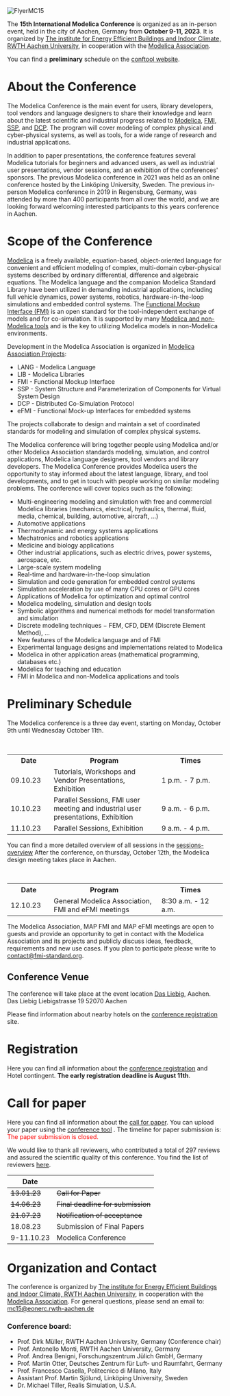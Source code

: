 <img src="images/FlyerMC15.png" alt="FlyerMC15">

The **15th International Modelica Conference** is organized as an in-person event, held in the city of Aachen, Germany from **October 9-11, 2023**. It is organized by [The institute for Energy Efficient Buildings and Indoor Climate, RWTH Aachen University](https://www.ebc.eonerc.rwth-aachen.de/cms/~dmzz/E-ON-ERC-EBC/?lidx=1), in cooperation with the [Modelica Association](https://modelica.org/association).

You can find a **preliminary** schedule on the [conftool website](https://www.conftool.com/modelica2023/sessions.php).

# About the Conference

The Modelica Conference is the main event for users, library developers, tool vendors and language designers to share their knowledge and learn about the latest scientific and industrial progress related to [Modelica](https://modelica.org/), [FMI](https://fmi-standard.org/), [SSP](https://ssp-standard.org/), and [DCP](https://dcp-standard.org/).
The program will cover modeling of complex physical and cyber-physical systems, as well as tools, for a wide range of research and industrial applications.

In addition to paper presentations, the conference features several Modelica tutorials for beginners and advanced users, as well as industrial user presentations, vendor sessions, and an exhibition of the conferences' sponsors. The previous Modelica conference in 2021 was held as an online conference hosted by the Linköping University, Sweden. The previous in-person Modelica conference in 2019 in Regensburg, Germany, was attended by more than 400 participants from all over the world, and we are looking forward welcoming interested participants to this years conference in Aachen.

# Scope of the Conference

[Modelica](https://modelica.org/) is a freely available, equation-based, object-oriented language for convenient and efficient modeling of complex, multi-domain cyber-physical systems described by ordinary differential, difference and algebraic equations. The Modelica language and the companion Modelica Standard Library have been utilized in demanding industrial applications, including full vehicle dynamics, power systems, robotics, hardware-in-the-loop simulations
and embedded control systems. The [Functional Mockup Interface (FMI)](https://www.fmi-standard.org/) is an open standard for the tool-independent exchange of models and for co-simulation. It is supported by many [Modelica and non-Modelica tools](https://modelica.org/tools) and is the key to utilizing Modelica models in non-Modelica environments.

Development in the Modelica Association is organized in [Modelica Association Projects](https://modelica.org/projects):

- LANG - Modelica Language
- LIB - Modelica Libraries
- FMI - Functional Mockup Interface
- SSP - System Structure and Parameterization of Components for Virtual System Design
- DCP - Distributed Co-Simulation Protocol
- eFMI - Functional Mock-up Interfaces for embedded systems

The projects collaborate to design and maintain a set of coordinated standards for modeling and simulation of complex physical systems.

The Modelica conference will bring together people using Modelica and/or other Modelica Association standards modeling, simulation, and control applications, Modelica language designers, tool vendors and library developers. The Modelica Conference provides Modelica users the opportunity to stay informed about the latest language, library, and tool developments, and to get in touch with people working on similar modeling problems. The conference will cover topics such as the following:
- Multi-engineering modeling and simulation with free and commercial Modelica libraries (mechanics, electrical, hydraulics, thermal, fluid, media, chemical, building, automotive, aircraft, ...)
- Automotive applications
- Thermodynamic and energy systems applications
- Mechatronics and robotics applications
- Medicine and biology applications
- Other industrial applications, such as electric drives, power systems, aerospace, etc.
- Large-scale system modeling
- Real-time and hardware-in-the-loop simulation
- Simulation and code generation for embedded control systems
- Simulation acceleration by use of many CPU cores or GPU cores
- Applications of Modelica for optimization and optimal control
- Modelica modeling, simulation and design tools
- Symbolic algorithms and numerical methods for model transformation and simulation
- Discrete modeling techniques − FEM, CFD, DEM (Discrete Element Method), ...
- New features of the Modelica language and of FMI
- Experimental language designs and implementations related to Modelica
- Modelica in other application areas (mathematical programming, databases etc.)
- Modelica for teaching and education
- FMI in Modelica and non-Modelica applications and tools

# Preliminary Schedule

The Modelica conference is a three day event, starting on Monday, October 9th until Wednesday October 11th. 

<table>  
  <tr>  
    <th style="width:20%">Date</th>  
    <th style="width:50%">Program</th>  
    <th style="width:30%">Times</th>  
  </tr>  
  <tr>  
    <td>09.10.23</td>  
    <td>Tutorials, Workshops and Vendor Presentations, Exhibition</td>  
    <td>1 p.m. - 7 p.m.</td>  
  </tr>  
  <tr>  
    <td>10.10.23</td>  
    <td>Parallel Sessions, FMI user meeting and industrial user presentations, Exhibition</td>  
    <td>9 a.m. - 6 p.m.</td>  
  </tr>  
    <tr>  
    <td>11.10.23</td>  
    <td>Parallel Sessions, Exhibition</td>  
    <td>9 a.m. - 4 p.m.</td>  
  </tr> 
</table>

 You can find a more detailed overview of all sessions in the [sessions-overview](Sessions.html)
 After the conference, on thursday, October 12th, the Modelica design meeting takes place in Aachen.
 
<table>  
  <tr>  
    <th>Date</th>  
    <th>Program</th>  
    <th>Times</th>  
  </tr>  
  <tr>  
    <td style="width:20%">12.10.23</td>  
    <td style="width:50%">General Modelica Association, FMI and eFMI meetings</td>  
    <td style="width:30%">8:30 a.m. - 12 a.m.</td>  
  </tr>  
</table>
  
The Modelica Association, MAP FMI and MAP eFMI meetings are open to guests and provide an opportunity to get in contact with the Modelica Association and its projects and publicly discuss ideas, feedback, requirements and new use cases. 
If you plan to participate please write to [contact@fmi-standard.org](mailto:contact@fmi-standard.org).

## Conference Venue

The conference will take place at the event location [Das Liebig](https://dasliebig.de/), Aachen.
Das Liebig
Liebigstrasse 19
52070 Aachen

Please find information about nearby hotels on the [conference registration](registration.html) site.

# Registration

Here you can find all information about the [conference registration](registration.html) and Hotel contingent. **The early registration deadline is August 11th**.

# Call for paper

Here you can find all information about the [call for paper](call2023.html). You can upload your paper using the [conference tool](https://www.conftool.com/modelica2023/) . The timeline for paper submission is:
<span style="color:red">The paper submission is closed.</span>

We would like to thank all reviewers, who contributed a total of 297 reviews and assured the scientific quality of this conference. You find the list of reviewers [here](reviewers.html).

| Date | |
| --- | --- |
|~~13.01.23~~|~~Call for Paper~~|
|~~14.06.23~~|~~Final deadline for submission~~|
|~~21.07.23~~|~~Notification of acceptance~~|
|18.08.23|Submission of Final Papers|
|9-11.10.23|Modelica Conference|

# Organization and Contact

The conference is organized by [The institute for Energy Efficient Buildings and Indoor Climate, RWTH Aachen University](https://www.ebc.eonerc.rwth-aachen.de/cms/~dmzz/E-ON-ERC-EBC/?lidx=1), in cooperation with the [Modelica Association](https://modelica.org/association). For general questions, please send an email to:
mc15@eonerc.rwth-aachen.de

### Conference board:

- Prof. Dirk Müller, RWTH Aachen University, Germany (Conference chair)
- Prof. Antonello Monti, RWTH Aachen University, Germany
- Prof. Andrea Benigni, Forschungszentrum Jülich GmbH, Germany
- Prof. Martin Otter, Deutsches Zentrum für Luft- und Raumfahrt, Germany
- Prof. Francesco Casella, Politecnico di Milano, Italy
- Assistant Prof. Martin Sjölund, Linköping University, Sweden
- Dr. Michael Tiller, Realis Simulation, U.S.A.


